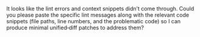 It looks like the lint errors and context snippets didn’t come through. Could you please paste the specific lint messages along with the relevant code snippets (file paths, line numbers, and the problematic code) so I can produce minimal unified‑diff patches to address them?